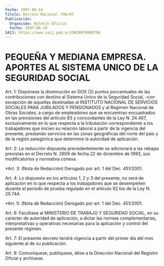 ```yaml
---
Fecha: 1997-08-14
Título: Decreto Nacional 796/97
Publicación:
  Organismo: Boletín Oficial
  Fecha: 1997-08-20
SAIJ: https://www.saij.gob.ar/DN19970000796
---
```

# PEQUEÑA Y MEDIANA EMPRESA. APORTES AL SISTEMA UNICO DE LA SEGURIDAD SOCIAL

<a id="1"></a>
Art. 1: Dispónese la disminución en DOS (2) puntos porcentuales de  las contribuciones con destino al Sistema Unico de la Seguridad Social,  -con  excepción  de  aquellas  destinadas  al INSTITUTO    NACIONAL   DE  SERVICIOS  SOCIALES  PARA  JUBILADOS  Y PENSIONADOS y al Régimen  Nacional  de  Obras  Sociales, a cargo de empleadores  que se encuentran encuadrados en las  previsiones  del artículo 83 y concordantes de la Ley N. 24.467, exclusivamente en lo que respecta a  la  tributación  correspondiente a los trabajadores que  inicien  su  relación laboral a  partir  de  la  vigencia  del presente, prestando  servicios  en  las zonas geográficas del norte del país y de la región patagónica que  determine  la  autoridad de aplicación.

<a id="2"></a>
Art. 2: La reducción dispuesta precedentemente se adicionará a las rebajas previstas en el Decreto N. 2609 de fecha 22 de diciembre de 1993, sus modificatorios y normativa conexa.

<a id="3"></a>
*Art. 3: (Nota de Redacción) Derogado por art. 1 del Dec. 451/2001.

<a id="4"></a>
Art. 4: Lo dispuesto en los artículos  1,  2  y 3 del presente, no será  de  aplicación en lo que respecta a los trabajadores  que  se desempeñen  durante el período de prueba regulado en el artículo 92 bis de la Ley N. 20.744.

<a id="5"></a>
*Art. 5: (Nota de Redacción) Derogado por art. 1 del Dec. 451/2001.

<a id="6"></a>
Art. 6: Facúltase al MINISTERIO DE TRABAJO Y SEGURIDAD  SOCIAL, en su  carácter  de  autoridad  de  aplicación,  a  dictar  las normas complementarias,  interpretativas  y operativas necesarias para  la aplicación y control del presente régimen.

<a id="7"></a>
Art. 7: El presente decreto tendrá  vigencia  a  partir del primer día del mes siguiente al de su publicación.

<a id="8"></a>
Art. 8: Comuníquese, publíquese, dése a la Dirección Nacional  del Registro Oficial y archívese.